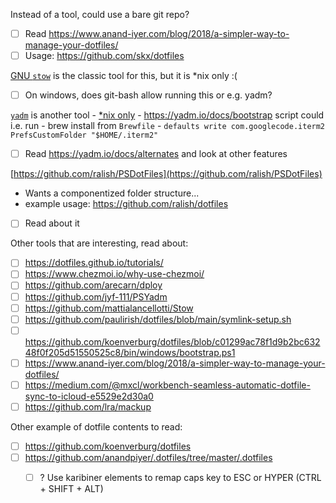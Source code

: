 Instead of a tool, could use a bare git repo?
- [ ] Read https://www.anand-iyer.com/blog/2018/a-simpler-way-to-manage-your-dotfiles/
- [ ] Usage: https://github.com/skx/dotfiles

[GNU `stow`](https://www.gnu.org/software/stow/) is the classic tool for this, but it is \*nix only :(
- [ ] On windows, does git-bash allow running this or e.g. yadm?

[`yadm`](https://github.com/TheLocehiliosan/yadm) is another tool
	- [\*nix only](https://github.com/TheLocehiliosan/yadm/issues/363)
	- https://yadm.io/docs/bootstrap script could i.e. run
		- brew install from `Brewfile`
		- `defaults write com.googlecode.iterm2 PrefsCustomFolder "$HOME/.iterm2"`
- [ ] Read https://yadm.io/docs/alternates and look at other features


[https://github.com/ralish/PSDotFiles](https://github.com/ralish/PSDotFiles)  
- Wants a componentized folder structure...
- example usage: https://github.com/ralish/dotfiles
- [ ] Read about it

Other tools that are interesting, read about:
- [ ] https://dotfiles.github.io/tutorials/
- [ ] https://www.chezmoi.io/why-use-chezmoi/
- [ ] https://github.com/arecarn/dploy
- [ ] https://github.com/jyf-111/PSYadm
- [ ] https://github.com/mattialancellotti/Stow
- [ ] https://github.com/paulirish/dotfiles/blob/main/symlink-setup.sh
- [ ] https://github.com/koenverburg/dotfiles/blob/c01299ac78f1d9b2bc63248f0f205d51550525c8/bin/windows/bootstrap.ps1
- [ ] https://www.anand-iyer.com/blog/2018/a-simpler-way-to-manage-your-dotfiles/
- [ ] https://medium.com/@mxcl/workbench-seamless-automatic-dotfile-sync-to-icloud-e5529e2d30a0
- [ ] https://github.com/lra/mackup

Other example of dotfile contents to read:
- [ ] https://github.com/koenverburg/dotfiles
- [ ] https://github.com/anandpiyer/.dotfiles/tree/master/.dotfiles
	- [ ] ? Use karibiner elements to remap caps key to ESC or HYPER (CTRL + SHIFT + ALT)

